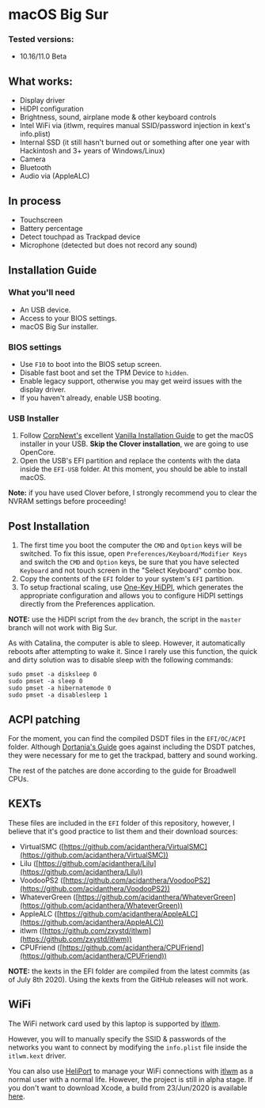# macOS Big Sur

### Tested versions:

- 10.16/11.0 Beta

## What works:

- Display driver
- HiDPI configuration
- Brightness, sound, airplane mode & other keyboard controls
- Intel WiFi via (itlwm, requires manual SSID/password injection in kext's info.plist)
- Internal SSD (it still hasn't burned out or something after one year with Hackintosh and 3+ years of Windows/Linux)
- Camera
- Bluetooth
- Audio via (AppleALC)

## In process

- Touchscreen
- Battery percentage
- Detect touchpad as Trackpad device
- Microphone (detected but does not record any sound)

## Installation Guide

### What you'll need
- An USB device.
- Access to your BIOS settings.
- macOS Big Sur installer.

### BIOS settings
- Use `F10` to boot into the BIOS setup screen.
- Disable fast boot and set the TPM Device to `hidden`.
- Enable legacy support, otherwise you may get weird issues with the display driver.
- If you haven't already, enable USB booting.

### USB Installer

1. Follow [CorpNewt's](https://github.com/corpnewt) excellent [Vanilla Installation Guide](https://hackintosh.gitbook.io/-r-hackintosh-vanilla-desktop-guide/) to get the macOS installer in your USB. **Skip the Clover installation**, we are going to use OpenCore.
2. Open the USB's EFI partition and replace the contents with the data inside the `EFI-USB` folder. At this moment, you should be able to install macOS.

**Note:** if you have used Clover before, I strongly recommend you to clear the NVRAM settings before proceeding!

## Post Installation

1. The first time you boot the computer the `CMD` and `Option` keys will be switched. To fix this issue, open `Preferences/Keyboard/Modifier Keys` and switch the `CMD` and `Option` keys, be sure that you have selected `Keyboard` and not touch screen in the "Select Keyboard" combo box.
2. Copy the contents of the `EFI` folder to your system's `EFI` partition. 
3. To setup fractional scaling, use [One-Key HiDPI](https://github.com/xzhih/one-key-hidpi), which generates the appropriate configuration and allows you to configure HiDPI settings directly from the Preferences application. 

**NOTE:** use the HiDPI script from the `dev` branch, the script in the `master` branch will not work with Big Sur.

As with Catalina, the computer is able to sleep. However, it automatically reboots after attempting to wake it. Since I rarely use this function, the quick and dirty solution was to disable sleep with the following commands:

    sudo pmset -a disksleep 0
    sudo pmset -a sleep 0
    sudo pmset -a hibernatemode 0
    sudo pmset -a disablesleep 1

## ACPI patching

For the moment, you can find the compiled DSDT files in the `EFI/OC/ACPI` folder. Although [Dortania's Guide](https://dortania.github.io/Getting-Started-With-ACPI/) goes against including the DSDT patches, they were necessary for me to get the trackpad, battery and sound working.

The rest of the patches are done according to the guide for Broadwell CPUs.

## KEXTs

These files are included in the `EFI` folder of this repository, however, I believe that it's good practice to list them and their download sources:

- VirtualSMC ([https://github.com/acidanthera/VirtualSMC](https://github.com/acidanthera/VirtualSMC))
- Lilu ([https://github.com/acidanthera/Lilu](https://github.com/acidanthera/Lilu))
- VoodooPS2 ([https://github.com/acidanthera/VoodooPS2](https://github.com/acidanthera/VoodooPS2))
- WhateverGreen ([https://github.com/acidanthera/WhateverGreen](https://github.com/acidanthera/WhateverGreen))
- AppleALC ([https://github.com/acidanthera/AppleALC](https://github.com/acidanthera/AppleALC))
- itlwm ([https://github.com/zxystd/itlwm](https://github.com/zxystd/itlwm))
- CPUFriend ([https://github.com/acidanthera/CPUFriend](https://github.com/acidanthera/CPUFriend))

**NOTE:** the kexts in the EFI folder are compiled from the latest commits (as of July 8th 2020). Using the kexts from the GitHub releases will not work.

## WiFi

The WiFi network card used by this laptop is supported by [itlwm](https://github.com/zxystd/itlwm). 

However, you will to manually specify the SSID & passwords of the networks you want to connect by modifying the `info.plist` file inside the `itlwm.kext` driver. 

You can also use [HeliPort](https://github.com/zxystd/HeliPort) to manage your WiFi connections with [itlwm](https://github.com/zxystd/itlwm) as a normal user with a normal life. However, the project is still in alpha stage. If you don't want to download Xcode, a build from 23/Jun/2020 is available [here](https://files.gitter.im/5ecde0a9d73408ce4fe4fe2d/jH7z/HeliPort_23_06.zip).



